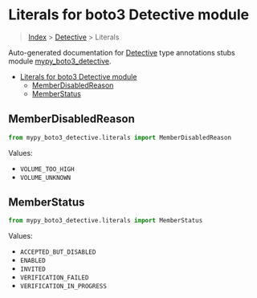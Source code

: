 # Literals for boto3 Detective module

> [Index](..) > [Detective](.) > Literals

Auto-generated documentation for
[Detective](https://boto3.amazonaws.com/v1/documentation/api/latest/reference/services/detective.html#Detective)
type annotations stubs module
[mypy_boto3_detective](https://pypi.org/project/mypy-boto3-detective/).

- [Literals for boto3 Detective module](#literals-for-boto3-detective-module)
  - [MemberDisabledReason](#memberdisabledreason)
  - [MemberStatus](#memberstatus)

## MemberDisabledReason

```python
from mypy_boto3_detective.literals import MemberDisabledReason
```

Values:

- `VOLUME_TOO_HIGH`
- `VOLUME_UNKNOWN`

## MemberStatus

```python
from mypy_boto3_detective.literals import MemberStatus
```

Values:

- `ACCEPTED_BUT_DISABLED`
- `ENABLED`
- `INVITED`
- `VERIFICATION_FAILED`
- `VERIFICATION_IN_PROGRESS`
